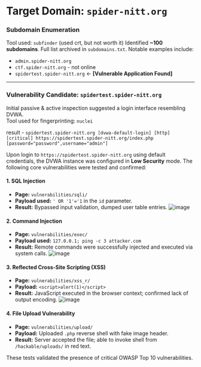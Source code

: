 # Target Domain: `spider-nitt.org`

### Subdomain Enumeration

Tool used: `subfinder`  (used crt, but not worth it)
Identified **~100 subdomains**. Full list archived in `subdomains.txt`. Notable examples include:

- `admin.spider-nitt.org`
- `ctf.spider-nitt.org` - not online
- `spidertest.spider-nitt.org` ← **[Vulnerable Application Found]**

---

### Vulnerability Candidate: `spidertest.spider-nitt.org`

Initial passive & active inspection suggested a login interface resembling DVWA.  
Tool used for fingerprinting: `nuclei`  

result - `spidertest.spider-nitt.org
[dvwa-default-login] [http] [critical] https://spidertest.spider-nitt.org/index.php [password="password",username="admin"]`



Upon login to `https://spidertest.spider-nitt.org` using default credentials, the DVWA instance was configured in **Low Security** mode. The following core vulnerabilities were tested and confirmed:

#### 1. SQL Injection
- **Page:** `vulnerabilities/sqli/`
- **Payload used:** `' OR '1'='1` in the `id` parameter.
- **Result:** Bypassed input validation, dumped user table entries.
![image](https://github.com/user-attachments/assets/818d28bf-6848-43ef-b900-b0b303d53006)


#### 2. Command Injection
- **Page:** `vulnerabilities/exec/`
- **Payload used:** `127.0.0.1; ping -c 3 attacker.com`
- **Result:** Remote commands were successfully injected and executed via system calls.
![image](https://github.com/user-attachments/assets/6d4dc3b8-1b81-4162-b546-5dc1e9ad589d)


#### 3. Reflected Cross-Site Scripting (XSS)
- **Page:** `vulnerabilities/xss_r/`
- **Payload:** `<script>alert(1)</script>`
- **Result:** JavaScript executed in the browser context; confirmed lack of output encoding.
![image](https://github.com/user-attachments/assets/2d5b7f34-21a2-45f7-8d22-fe931be22c9e)


#### 4. File Upload Vulnerability
- **Page:** `vulnerabilities/upload/`
- **Payload:** Uploaded `.php` reverse shell with fake image header.
- **Result:** Server accepted the file; able to invoke shell from `/hackable/uploads/` in red text.

These tests validated the presence of critical OWASP Top 10 vulnerabilities.

